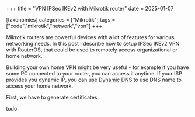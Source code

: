 +++
title = "VPN IPSec IKEv2 with Mikrotik router"
date = 2025-01-07

[taxonomies]
categories = ["Mikrotik"]
tags = ["code","mikrotik","network","vpn"]
+++

Mikrotik routers are powerful devices with a lot of features for various networking needs. In this post I describe how to setup IPSec IKEv2 VPN with RouterOS, that could be used to remotely access organizational or home network. 
<!-- more -->
Building your own home VPN might be very useful - for example if you have some PC connected to your router, you can access it anytime. If your ISP provides you dynamic IP, you can use [Dynamic DNS](@/dyndns-ovh-mikrotik/index.md) to use DNS name to access your home network.

First, we have to generate certificates.

todo